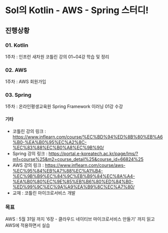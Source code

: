 # Sol의 Kotlin - AWS - Spring 스터디!
## 진행상황

### 01. Kotlin 
1주차 : 인프런 새차원 코틀린 강의 01~04강 학습 및 정리

### 02. AWS
1주차 : AWS 회원가입

### 03. Spring
1주차 : 온라인평생교육원 Spring Framework 이러닝 01강 수강 

#### 기타
- 코틀린 강의 링크 :  https://www.inflearn.com/course/%EC%BD%94%ED%8B%80%EB%A6%B0-%EA%B0%95%EC%A2%8C-%EC%83%88%EC%B0%A8%EC%9B%90/
- Spring 강의 링크 : https://portal.e-koreatech.ac.kr/page/lms/?m1=course%25&m2=course_detail%25&course_id=66824%25
- AWS 강의 링크    : https://www.inflearn.com/course/aws-%EC%95%84%EB%A7%88%EC%A1%B4-%EC%9B%B9%EC%84%9C%EB%B9%84%EC%8A%A4-%EA%B0%80%EC%9E%85%EB%B6%80%ED%84%B0-%ED%99%9C%EC%9A%A9%EA%B9%8C%EC%A7%80/
- 교재 : 코틀린 마이크로서비스 개발

### 목표 
AWS : 5월 31일 까지 '6장 - 클라우드 네이티브 마이크로서비스 만들기' 까지 읽고 AWS에 적용하면서 실습
